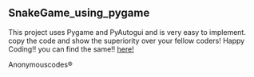 ## SnakeGame_using_pygame
This project uses Pygame and PyAutogui and is very easy to implement. 
copy the code and show the superiority over your fellow coders!
Happy Coding!!
you can find the same!!
[here!](https://github.com/Kushal997-das/Project-Guidance/tree/main/Desktop%20Application/Basic/Python)


Anonymouscodes®
